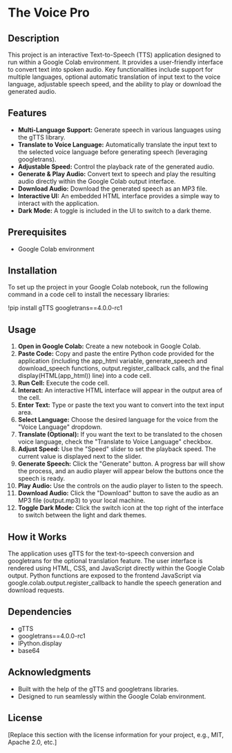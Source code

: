 # **The Voice Pro**

## **Description**

This project is an interactive Text-to-Speech (TTS) application designed to run within a Google Colab environment. It provides a user-friendly interface to convert text into spoken audio. Key functionalities include support for multiple languages, optional automatic translation of input text to the voice language, adjustable speech speed, and the ability to play or download the generated audio.

## **Features**

* **Multi-Language Support:** Generate speech in various languages using the gTTS library.  
* **Translate to Voice Language:** Automatically translate the input text to the selected voice language before generating speech (leveraging googletrans).  
* **Adjustable Speed:** Control the playback rate of the generated audio.  
* **Generate & Play Audio:** Convert text to speech and play the resulting audio directly within the Google Colab output interface.  
* **Download Audio:** Download the generated speech as an MP3 file.  
* **Interactive UI:** An embedded HTML interface provides a simple way to interact with the application.  
* **Dark Mode:** A toggle is included in the UI to switch to a dark theme.

## **Prerequisites**

* Google Colab environment

## **Installation**

To set up the project in your Google Colab notebook, run the following command in a code cell to install the necessary libraries:

\!pip install gTTS googletrans==4.0.0-rc1

## **Usage**

1. **Open in Google Colab:** Create a new notebook in Google Colab.  
2. **Paste Code:** Copy and paste the entire Python code provided for the application (including the app\_html variable, generate\_speech and download\_speech functions, output.register\_callback calls, and the final display(HTML(app\_html)) line) into a code cell.  
3. **Run Cell:** Execute the code cell.  
4. **Interact:** An interactive HTML interface will appear in the output area of the cell.  
5. **Enter Text:** Type or paste the text you want to convert into the text input area.  
6. **Select Language:** Choose the desired language for the voice from the "Voice Language" dropdown.  
7. **Translate (Optional):** If you want the text to be translated to the chosen voice language, check the "Translate to Voice Language" checkbox.  
8. **Adjust Speed:** Use the "Speed" slider to set the playback speed. The current value is displayed next to the slider.  
9. **Generate Speech:** Click the "Generate" button. A progress bar will show the process, and an audio player will appear below the buttons once the speech is ready.  
10. **Play Audio:** Use the controls on the audio player to listen to the speech.  
11. **Download Audio:** Click the "Download" button to save the audio as an MP3 file (output.mp3) to your local machine.  
12. **Toggle Dark Mode:** Click the switch icon at the top right of the interface to switch between the light and dark themes.

## **How it Works**

The application uses gTTS for the text-to-speech conversion and googletrans for the optional translation feature. The user interface is rendered using HTML, CSS, and JavaScript directly within the Google Colab output. Python functions are exposed to the frontend JavaScript via google.colab.output.register\_callback to handle the speech generation and download requests.

## **Dependencies**

* gTTS  
* googletrans==4.0.0-rc1  
* IPython.display  
* base64

## **Acknowledgments**

* Built with the help of the gTTS and googletrans libraries.  
* Designed to run seamlessly within the Google Colab environment.

## **License**

\[Replace this section with the license information for your project, e.g., MIT, Apache 2.0, etc.\]
